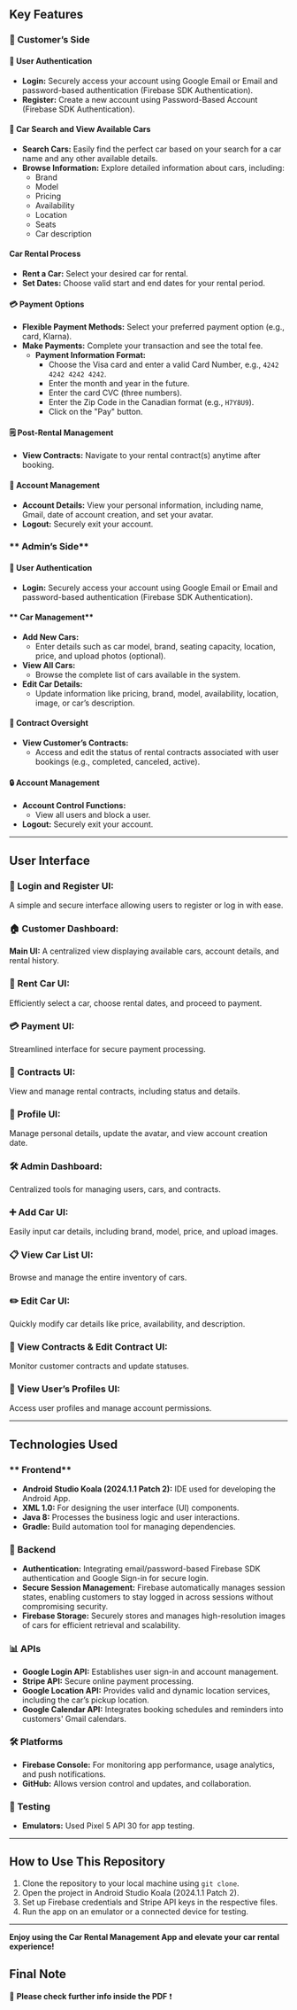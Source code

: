 ## **Key Features**

### **🔑 Customer’s Side**

#### **🔐 User Authentication**
- **Login:** Securely access your account using Google Email or Email and password-based authentication (Firebase SDK Authentication).
- **Register:** Create a new account using Password-Based Account (Firebase SDK Authentication).

#### **🚗 Car Search and View Available Cars**
- **Search Cars:** Easily find the perfect car based on your search for a car name and any other available details.
- **Browse Information:** Explore detailed information about cars, including:
  - Brand
  - Model
  - Pricing
  - Availability
  - Location
  - Seats
  - Car description

#### **Car Rental Process**
- **Rent a Car:** Select your desired car for rental.
- **Set Dates:** Choose valid start and end dates for your rental period.

#### **💳 Payment Options**
- **Flexible Payment Methods:** Select your preferred payment option (e.g., card, Klarna).
- **Make Payments:** Complete your transaction and see the total fee.
  - **Payment Information Format:**
    - Choose the Visa card and enter a valid Card Number, e.g., `4242 4242 4242 4242`.
    - Enter the month and year in the future.
    - Enter the card CVC (three numbers).
    - Enter the Zip Code in the Canadian format (e.g., `H7Y8U9`).
    - Click on the "Pay" button.

#### **🗒 Post-Rental Management**
- **View Contracts:** Navigate to your rental contract(s) anytime after booking.

#### **👤 Account Management**
- **Account Details:** View your personal information, including name, Gmail, date of account creation, and set your avatar.
- **Logout:** Securely exit your account.

### ** Admin’s Side**

#### **🔐 User Authentication**
- **Login:** Securely access your account using Google Email or Email and password-based authentication (Firebase SDK Authentication).

#### ** Car Management**
- **Add New Cars:**
  - Enter details such as car model, brand, seating capacity, location, price, and upload photos (optional).
- **View All Cars:**
  - Browse the complete list of cars available in the system.
- **Edit Car Details:**
  - Update information like pricing, brand, model, availability, location, image, or car’s description.

#### **📄 Contract Oversight**
- **View Customer’s Contracts:**
  - Access and edit the status of rental contracts associated with user bookings (e.g., completed, canceled, active).

#### **🔒 Account Management**
- **Account Control Functions:**
  - View all users and block a user.
- **Logout:** Securely exit your account.

---

## **User Interface**

### **📱 Login and Register UI:**
A simple and secure interface allowing users to register or log in with ease.

### **🏠 Customer Dashboard:**
**Main UI:** A centralized view displaying available cars, account details, and rental history.

### **🚗 Rent Car UI:**
Efficiently select a car, choose rental dates, and proceed to payment.

### **💳 Payment UI:**
Streamlined interface for secure payment processing.

### **📄 Contracts UI:**
View and manage rental contracts, including status and details.

### **👤 Profile UI:**
Manage personal details, update the avatar, and view account creation date.

### **🛠 Admin Dashboard:**
Centralized tools for managing users, cars, and contracts.

### **➕ Add Car UI:**
Easily input car details, including brand, model, price, and upload images.

### **📋 View Car List UI:**
Browse and manage the entire inventory of cars.

### **✏️ Edit Car UI:**
Quickly modify car details like price, availability, and description.

### **📄 View Contracts & Edit Contract UI:**
Monitor customer contracts and update statuses.

### **👥 View User’s Profiles UI:**
Access user profiles and manage account permissions.

---

## **Technologies Used**

### ** Frontend**
- **Android Studio Koala (2024.1.1 Patch 2):** IDE used for developing the Android App.
- **XML 1.0:** For designing the user interface (UI) components.
- **Java 8:** Processes the business logic and user interactions.
- **Gradle:** Build automation tool for managing dependencies.

### **🔧 Backend**
- **Authentication:** Integrating email/password-based Firebase SDK authentication and Google Sign-in for secure login.
- **Secure Session Management:** Firebase automatically manages session states, enabling customers to stay logged in across sessions without compromising security.
- **Firebase Storage:** Securely stores and manages high-resolution images of cars for efficient retrieval and scalability.

### **📊 APIs**
- **Google Login API:** Establishes user sign-in and account management.
- **Stripe API:** Secure online payment processing.
- **Google Location API:** Provides valid and dynamic location services, including the car’s pickup location.
- **Google Calendar API:** Integrates booking schedules and reminders into customers' Gmail calendars.

### **🛠️ Platforms**
- **Firebase Console:** For monitoring app performance, usage analytics, and push notifications.
- **GitHub:** Allows version control and updates, and collaboration.

### **📘 Testing**
- **Emulators:** Used Pixel 5 API 30 for app testing.

---

## **How to Use This Repository**
1. Clone the repository to your local machine using `git clone`.
2. Open the project in Android Studio Koala (2024.1.1 Patch 2).
3. Set up Firebase credentials and Stripe API keys in the respective files.
4. Run the app on an emulator or a connected device for testing.

---

**Enjoy using the Car Rental Management App and elevate your car rental experience!**


## Final Note

📌 **Please check further info inside the PDF** ❗


